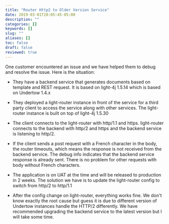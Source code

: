```yaml
---
title: "Router Http2 to Older Version Service"
date: 2019-03-01T20:05:45-05:00
description: ""
categories: []
keywords: []
slug: ""
aliases: []
toc: false
draft: false
reviewed: true
---
```


One customer encountered an issue and we have helped them to debug and resolve the issue. Here is the situation:

* They have a backend service that generates documents based on template and REST request. It is based on light-4j 1.5.14 which is based on Undertow 1.4.x

* They deployed a light-router instance in front of the service for a third party client to access the service along with other services. The light-router instance is built on top of light-4j 1.5.30

* The client connects to the light-router with http/1.1 and https. light-router connects to the backend with http/2 and https and the backend service is listening to http/2. 

* If the client sends a post request with a French character in the body, the router timeouts, which means the response is not received from the backend service. The debug info indicates that the backend service response is already sent. There is no problem for other requests with body without French characters. 

* The application is on UAT at the time and will be released to production in 2 weeks. The solution we have is to update the light-router config to switch from http/2 to http/1.1

* After the config change on light-router, everything works fine. We don't know exactly the root cause but guess it is due to different version of Undertow instances handle the HTTP/2 differently. We have recommended upgrading the backend service to the latest version but I will take some time. 


